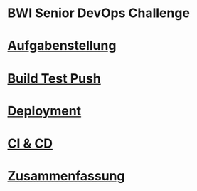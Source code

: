 # BWI Senior DevOps Challenge

# [Aufgabenstellung](doc/1_aufgabenstellung.md)
# [Build Test Push](doc/2_build_test_push.md)
# [Deployment](doc/3_deployment.md)
# [CI & CD](doc/4_ci_cd.md)
# [Zusammenfassung](doc/5_zusammenfassung.md)

